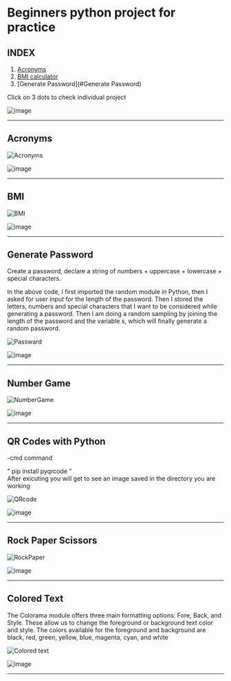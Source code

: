# Beginners python project for practice

## INDEX

1. [Acronyms](#Acronyms)
2. [BMI calculator](#BMI)
3. [Generate Password](#Generate Password)





Click on 3 dots to check individual project

![image](https://user-images.githubusercontent.com/88243315/132951547-a98f9c58-bef0-4200-a553-ce611bb5c70b.png)



---

## Acronyms

![Acronyms](https://user-images.githubusercontent.com/88243315/132951062-04250f6a-4841-4cb0-9b56-d746d67d7252.png)


![image](https://user-images.githubusercontent.com/88243315/132951009-16ccedc9-b8cc-41d2-8c97-d86063bc41b3.png)

<hr>

 ## BMI
 
 ![BMI](https://user-images.githubusercontent.com/88243315/132950403-85ee61a2-b0a5-4809-8cf2-8b8f88a7c359.png)


![image](https://user-images.githubusercontent.com/88243315/132950451-6193bf32-cda5-4dab-8aa3-c376db57edf1.png)

***

## Generate Password 

Create a password, declare a string of numbers + uppercase + lowercase + special characters.

In the above code, I first imported the random module in Python, then I asked for user input for the length of the password. Then I stored the letters, numbers and special characters that I want to be considered while generating a password. Then I am doing a random sampling by joining the length of the password and the variable s, which will finally generate a random password.

![Passward](https://user-images.githubusercontent.com/88243315/132949094-19603fbb-52a7-470e-8d0e-e0e3742eef09.png)

![image](https://user-images.githubusercontent.com/88243315/132949112-cbe016ee-8701-451d-9b7c-e92e11115a35.png)


***

## Number Game

![NumberGame](https://user-images.githubusercontent.com/88243315/132951243-3f50fefe-d9a4-439c-b262-8953f547a401.png)


![image](https://user-images.githubusercontent.com/88243315/132951239-965ecc90-be5e-4bfe-b583-268049195eff.png)


***

## QR Codes with Python

-cmd command

" pip install pyqrcode "  
After exicuting you will get to see an image saved in the directory you are working  

![QRcode](https://user-images.githubusercontent.com/88243315/132949171-c256f6bb-ec8e-4101-bd9a-3461925d9641.png)

![image](https://user-images.githubusercontent.com/88243315/132949197-aeee9979-4e64-4c86-b178-0bf49783541d.png)

***

## Rock Paper Scissors 

![RockPaper](https://user-images.githubusercontent.com/88243315/132951373-b4c6308d-f7f6-42a3-b5d9-3bf45d960468.png)

![image](https://user-images.githubusercontent.com/88243315/132951395-51c575d7-4ad0-471b-99ac-88740764286f.png)

  
***

## Colored Text

The Colorama module offers three main formatting options: Fore, Back, and Style. These allow us to change the foreground or background text color and style. The colors available for the foreground and background are black, red, green, yellow, blue, magenta, cyan, and white

![Colored text](https://user-images.githubusercontent.com/88243315/132997001-d1566e9e-6ea7-4d2f-a49a-4b41195b131f.png)

![image](https://user-images.githubusercontent.com/88243315/132997027-8f7eb762-cbb9-4061-9a0a-6dcc7d69431f.png)

***
